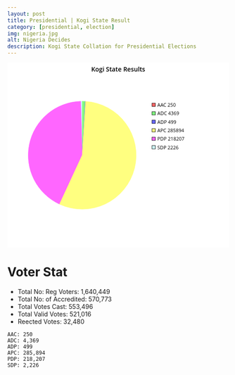 ```yaml
---
layout: post
title: Presidential | Kogi State Result
category: [presidential, election]
img: nigeria.jpg
alt: Nigeria Decides
description: Kogi State Collation for Presidential Elections
---
```



<svg viewBox='0 0 600 500' xmlns='http://www.w3.org/2000/svg' xmlns:xlink='http://www.w3.org/1999/xlink' xml:space='preserve'><g font-family='Arial' font-size='11px' fill='none' fill-rule='evenodd' stroke-linecap='square'><rect id='b20607' x='0' y='0' width='600' height='500'/><use xlink:href='#b20607' fill='#FFFFFF'/><path id='b20608' stroke-linecap='butt' d='M202.5,104.5 A146,146 0 0 1 202.948,104.501 L202.5,250.5 L202.5,104.5 Z'/><use xlink:href='#b20608' fill='#FF6666' stroke='#FF6666'/><path id='b20609' stroke-linecap='butt' d='M198.508,104.555 A146,146 0 0 1 202.5,104.5 L202.5,250.5 L198.508,104.555 Z'/><use xlink:href='#b20609' fill='#CCFFFF' stroke='#CCFFFF'/><path id='b20610' stroke-linecap='butt' d='M202.948,104.501 A146,146 0 0 1 210.78,104.735 L202.5,250.5 L202.948,104.501 Z'/><use xlink:href='#b20610' fill='#80FF80' stroke='#80FF80'/><path id='b20611' stroke-linecap='butt' d='M210.78,104.735 A146,146 0 0 1 211.674,104.788 L202.5,250.5 L210.78,104.735 Z'/><use xlink:href='#b20611' fill='#6666FF' stroke='#6666FF'/><path id='b20612' stroke-linecap='butt' d='M141.168,382.993 A146,146 0 0 1 198.508,104.555 L202.5,250.5 L141.168,382.993 Z'/><use xlink:href='#b20612' fill='#FF66FF' stroke='#FF66FF'/><path id='b20613' stroke-linecap='butt' d='M211.674,104.788 A146,146 0 1 1 141.168,382.993 L202.5,250.5 L211.674,104.788 Z'/><use xlink:href='#b20613' fill='#FFFF80' stroke='#FFFF80'/><rect id='b20614' x='391.5' y='109.5' width='9' height='9'/><use xlink:href='#b20614' fill='#FF6666' stroke='#000000'/><text id='b20615' style="font-family:'Open Sans';font-size:13px;" x='406' y='119'>AAC 250</text><use xlink:href='#b20615' fill='#000000'/><rect id='b20616' x='391.5' y='132.5' width='9' height='9'/><use xlink:href='#b20616' fill='#80FF80' stroke='#000000'/><text id='b20617' style="font-family:'Open Sans';font-size:13px;" x='406' y='142'>ADC 4369</text><use xlink:href='#b20617' fill='#000000'/><rect id='b20618' x='391.5' y='155.5' width='9' height='9'/><use xlink:href='#b20618' fill='#6666FF' stroke='#000000'/><text id='b20619' style="font-family:'Open Sans';font-size:13px;" x='406' y='165'>ADP 499</text><use xlink:href='#b20619' fill='#000000'/><rect id='b20620' x='391.5' y='178.5' width='9' height='9'/><use xlink:href='#b20620' fill='#FFFF80' stroke='#000000'/><text id='b20621' style="font-family:'Open Sans';font-size:13px;" x='406' y='188'>APC 285894</text><use xlink:href='#b20621' fill='#000000'/><rect id='b20622' x='391.5' y='201.5' width='9' height='9'/><use xlink:href='#b20622' fill='#FF66FF' stroke='#000000'/><text id='b20623' style="font-family:'Open Sans';font-size:13px;" x='406' y='211'>PDP 218207</text><use xlink:href='#b20623' fill='#000000'/><rect id='b20624' x='391.5' y='224.5' width='9' height='9'/><use xlink:href='#b20624' fill='#CCFFFF' stroke='#000000'/><text id='b20625' style="font-family:'Open Sans';font-size:13px;" x='406' y='234'>SDP 2226</text><use xlink:href='#b20625' fill='#000000'/><text id='b20626' style="font-family:'Open Sans Semibold';font-size:17px;" x='227' y='24'>Kogi State Results</text><use xlink:href='#b20626' fill='#000000'/></g></svg>


# Voter Stat

- Total No: Reg Voters: 1,640,449 
- Total No: of Accredited: 570,773 
- Total Votes Cast: 553,496 
- Total Valid Votes: 521,016 
- Reected Votes: 32,480 

```
AAC: 250 
ADC: 4,369 
ADP: 499 
APC: 285,894 
PDP: 218,207 
SDP: 2,226
```